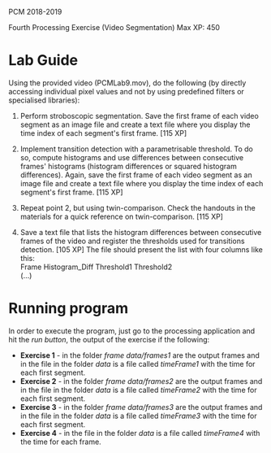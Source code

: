 PCM 2018-2019

Fourth Processing Exercise (Video Segmentation)
Max XP: 450

# Lab Guide

Using the provided video (PCMLab9.mov), do the following (by directly accessing individual pixel values and not by using predefined filters or specialised libraries):

1. Perform stroboscopic segmentation. Save the first frame of each video segment as an image file and create a text file where you display the time index of each segment's first frame. [115 XP]

2. Implement transition detection with a parametrisable threshold. To do so, compute histograms and use differences between consecutive frames' histograms (histogram differences or squared histogram differences). Again, save the first frame of each video segment as an image file and create a text file where you display the time index of each segment's first frame. [115 XP]

3. Repeat point 2, but using twin-comparison. Check the handouts in the materials for a quick reference on twin-comparison. [115 XP]

4. Save a text file that lists the histogram differences between consecutive frames of the video and register the thresholds used for transitions detection.  [105 XP]
The file should present the list with four columns like this: <br/>
     Frame 		Histogram_Diff		Threshold1	Threshold2 <br/>
     (…) 
     
     
# Running program
In order to execute the program, just go to the processing application and hit the *run button*, the output of the exercise if the following:
* **Exercise 1** - in the folder *frame data/frames1* are the output frames and in the file in the folder *data* is a file called *timeFrame1* with the time for each first segment.
* **Exercise 2** - in the folder *frame data/frames2* are the output frames and in the file in the folder *data* is a file called *timeFrame2* with the time for each first segment.
* **Exercise 3** - in the folder *frame data/frames3* are the output frames and in the file in the folder *data* is a file called *timeFrame3* with the time for each first segment.
* **Exercise 4** - in the file in the folder *data* is a file called *timeFrame4* with the time for each frame.
